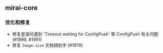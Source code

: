 ## mirai-core

### 优化和修复

- 修复登录时遇到 'Timeout waiting for ConfigPush' 等 ConfigPush
  有关问题 (#1899, #1991)
- 修复 `Image.size` 文档错别字 (#1978)